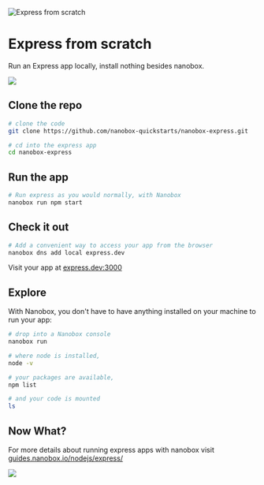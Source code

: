 ![Express from scratch](https://guides.nanobox.io/assets/quickstart-icons/express.png)

# Express from scratch

Run an Express app locally, install nothing besides nanobox. 

<a href="https://nanobox.io/download"><img src="https://guides.nanobox.io/assets/quickstart-icons/download.png" /></a>


## Clone the repo

```bash
# clone the code
git clone https://github.com/nanobox-quickstarts/nanobox-express.git

# cd into the express app
cd nanobox-express
```

## Run the app

```bash
# Run express as you would normally, with Nanobox
nanobox run npm start
```

## Check it out

```bash
# Add a convenient way to access your app from the browser
nanobox dns add local express.dev
```

Visit your app at <a href="http://express.dev:3000" target="\_blank">express.dev:3000</a>

## Explore

With Nanobox, you don't have to have anything installed on your machine to run your app:

```bash
# drop into a Nanobox console
nanobox run

# where node is installed,
node -v

# your packages are available,
npm list

# and your code is mounted
ls
```

## Now What?
For more details about running express apps with nanobox visit [guides.nanobox.io/nodejs/express/](https://guides.nanobox.io/nodejs/express/)

<a href="https://nanobox.io"><img src="https://guides.nanobox.io/assets/quickstart-icons/footer.png" /></a>
